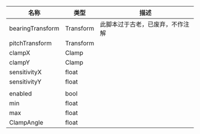 | 名称 | 类型 | 描述 |
| ----------- | ----------- | ----------- |
| bearingTransform | Transform | 此脚本过于古老，已废弃，不作注解 |
| pitchTransform | Transform |  |
| clampX | Clamp |  |
| clampY | Clamp |  |
| sensitivityX | float |  |
| sensitivityY | float |  |
|  |  |  |
| enabled | bool |  |
| min | float |  |
| max | float |  |
| ClampAngle | float |  |
